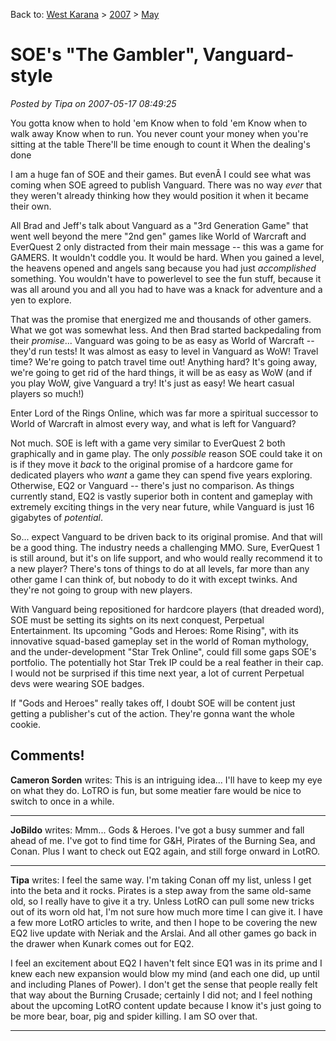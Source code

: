 Back to: [West Karana](/posts/westkarana.md) > [2007](/posts/2007/westkarana.md) > [May](./westkarana.md)
# SOE's "The Gambler", Vanguard-style

*Posted by Tipa on 2007-05-17 08:49:25*

You gotta know when to hold 'em
Know when to fold 'em
Know when to walk away
Know when to run.
You never count your money
when you're sitting at the table
There'll be time enough to count it
When the dealing's done

I am a huge fan of SOE and their games. But evenÂ I could see what was coming when SOE agreed to publish Vanguard. There was no way *ever* that they weren't already thinking how they would position it when it became their own.

All Brad and Jeff's talk about Vanguard as a "3rd Generation Game" that went well beyond the mere "2nd gen" games like World of Warcraft and EverQuest 2 only distracted from their main message -- this was a game for GAMERS. It wouldn't coddle you. It would be hard. When you gained a level, the heavens opened and angels sang because you had just *accomplished* something. You wouldn't have to powerlevel to see the fun stuff, because it was all around you and all you had to have was a knack for adventure and a yen to explore.

That was the promise that energized me and thousands of other gamers. What we got was somewhat less. And then Brad started backpedaling from their *promise*... Vanguard was going to be as easy as World of Warcraft -- they'd run tests! It was almost as easy to level in Vanguard as WoW! Travel time? We're going to patch travel time out! Anything hard? It's going away, we're going to get rid of the hard things, it will be as easy as WoW (and if you play WoW, give Vanguard a try! It's just as easy! We heart casual players so much!)

Enter Lord of the Rings Online, which was far more a spiritual successor to World of Warcraft in almost every way, and what is left for Vanguard?

Not much. SOE is left with a game very similar to EverQuest 2 both graphically and in game play. The only *possible* reason SOE could take it on is if they move it *back* to the original promise of a hardcore game for dedicated players who *want* a game they can spend five years exploring. Otherwise, EQ2 or Vanguard -- there's just no comparison. As things currently stand, EQ2 is vastly superior both in content and gameplay with extremely exciting things in the very near future, while Vanguard is just 16 gigabytes of *potential*.

So... expect Vanguard to be driven back to its original promise. And that will be a good thing. The industry needs a challenging MMO. Sure, EverQuest 1 is still around, but it's on life support, and who would really recommend it to a new player? There's tons of things to do at all levels, far more than any other game I can think of, but nobody to do it with except twinks. And they're not going to group with new players.

With Vanguard being repositioned for hardcore players (that dreaded word), SOE must be setting its sights on its next conquest, Perpetual Entertainment. Its upcoming "Gods and Heroes: Rome Rising", with its innovative squad-based gameplay set in the world of Roman mythology, and the under-development "Star Trek Online", could fill some gaps SOE's portfolio. The potentially hot Star Trek IP could be a real feather in their cap. I would not be surprised if this time next year, a lot of current Perpetual devs were wearing SOE badges.

If "Gods and Heroes" really takes off, I doubt SOE will be content just getting a publisher's cut of the action. They're gonna want the whole cookie.
## Comments!

**Cameron Sorden** writes: This is an intriguing idea... I'll have to keep my eye on what they do. LoTRO is fun, but some meatier fare would be nice to switch to once in a while.

---

**JoBildo** writes: Mmm... Gods & Heroes. I've got a busy summer and fall ahead of me. I've got to find time for G&H, Pirates of the Burning Sea, and Conan. Plus I want to check out EQ2 again, and still forge onward in LotRO.

---

**Tipa** writes: I feel the same way. I'm taking Conan off my list, unless I get into the beta and it rocks. Pirates is a step away from the same old-same old, so I really have to give it a try. Unless LotRO can pull some new tricks out of its worn old hat, I'm not sure how much more time I can give it. I have a few more LotRO articles to write, and then I hope to be covering the new EQ2 live update with Neriak and the Arslai. And all other games go back in the drawer when Kunark comes out for EQ2.

I feel an excitement about EQ2 I haven't felt since EQ1 was in its prime and I knew each new expansion would blow my mind (and each one did, up until and including Planes of Power). I don't get the sense that people really felt that way about the Burning Crusade; certainly I did not; and I feel nothing about the upcoming LotRO content update because I know it's just going to be more bear, boar, pig and spider killing. I am SO over that.

---

